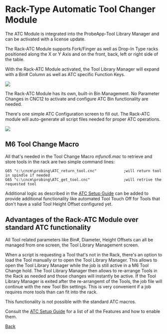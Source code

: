 # Rack-Type Automatic Tool Changer Module
The ATC Module is integrated into the ProbeApp-Tool Library Manager and can be activated with a license update.

The Rack-ATC Module supports Fork/Finger as well as Drop-In Type racks positioned along the X or Y Axis and on the front, back, left or right side of the table.

With the Rack-ATC Module activated, the Tool Library Manager will expand with a Bin# Column as well as ATC specific Function Keys.

![](/images/pa133.png)

The Rack-ATC Module has its own, built-in Bin Management. No Parameter Changes in CNC12 to activate and configure ATC Bin functionality are needed.

There's one simple ATC Configuration screen to fill out. The Rack-ATC module will auto-generate all script files needed for proper ATC operations.

![](/images/pa134.png)


## M6 Tool Change Macro
All that's needed in the Tool Change Macro *mfunc6.mac* to retrieve and store tools in the rack are two simple command lines:

```
G65 "c:\cncm\probing\ATC_return_tool.cnc"            ;will return tool in spindle if needed
G65 "c:\cncm\probing\ATC_get_tool.cnc"               ;will retrive the requested tool

```

Additional logic as described in the [ATC Setup Guide](ATCsetup.md) can be added to provide additional functionality like automated Tool Touch Off for Tools that don't have a valid Tool Height Offset configured yet.

## Advantages of the Rack-ATC Module over standard ATC functionality

All Tool related parameters like Bin#, Diameter, Height Offsets can all be managed from one screen, the Tool Library Management screen.

When a script is requesting a Tool that's not in the Rack, there's an option to load the Tool manually or to open the Tool Library Manager.
This allows to open the Tool Library Manager while the job is still active in a M6 Tool Change hold. 
The Tool Library Manager then allows to re-arrange Tools in the Rack as needed and those changes will instantly be active.
If the Tool Library Manager is exited after the re-arrangemt of the Tools, the job file will continue with the new Tool Bin settings.
This is very convenient if a job requires more tools than can fit into the rack.

This functionality is not possible with the standard ATC macros.

Consult the [ATC Setup Guide](ATCsetup.md) for a list of all the Features and how to enable them.



[Back](index.md)

